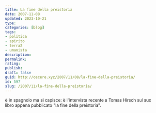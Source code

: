 ```yaml
---
title: La fine della preistoria
date: 2007-11-08
updated: 2023-10-21
type: 
categories: [blog]
tags:
- politica
- spirito
- terra2
- umanista
description: 
permalink: 
rating: 
publish: 
draft: false
guid: http://cecere.xyz/2007/11/08/la-fine-della-preistoria/
id: 597
slug: /2007/11/la-fine-della-preistoria/
---
```


è in spagnolo ma si capisce: è l'intervista recente a Tomas Hirsch sul suo libro appena pubblicato "la fine della preistoria".